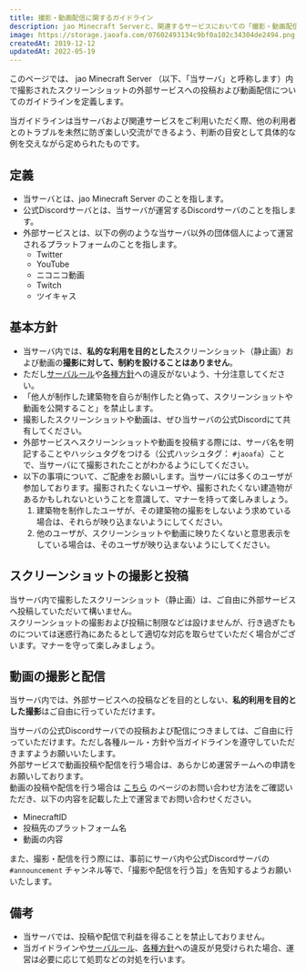 ```yaml
---
title: 撮影・動画配信に関するガイドライン
description: jao Minecraft Serverと、関連するサービスにおいての「撮影・動画配信」について、運営側の方針と利用者のガイドラインを定義します。
image: https://storage.jaoafa.com/07602493134c9bf0a102c34304de2494.png
createdAt: 2019-12-12
updatedAt: 2022-05-19
---
```


このページでは、 jao Minecraft Server （以下、「当サーバ」と呼称します）内で撮影されたスクリーンショットの外部サービスへの投稿および動画配信についてのガイドラインを定義します。

当ガイドラインは当サーバおよび関連サービスをご利用いただく際、他の利用者とのトラブルを未然に防ぎ楽しい交流ができるよう、判断の目安として具体的な例を交えながら定められたものです。

<!--more-->

## 定義

- 当サーバとは、jao Minecraft Server のことを指します。
- 公式Discordサーバとは、当サーバが運営するDiscordサーバのことを指します。
- 外部サービスとは、以下の例のような当サーバ以外の団体個人によって運営されるプラットフォームのことを指します。
  - Twitter
  - YouTube
  - ニコニコ動画
  - Twitch
  - ツイキャス

## 基本方針

- 当サーバ内では、**私的な利用を目的とした**スクリーンショット（静止画）および動画の**撮影に対して、制約を設けることはありません**。
- ただし[サーバルール](/server/rules)や[各種方針](/server/policies)への違反がないよう、十分注意してください。
- 「他人が制作した建築物を自らが制作したと偽って、スクリーンショットや動画を公開すること」を禁止します。
- 撮影したスクリーンショットや動画は、ぜひ当サーバの公式Discordにて共有してください。
- 外部サービスへスクリーンショットや動画を投稿する際には、サーバ名を明記することやハッシュタグをつける（公式ハッシュタグ： `#jaoafa`）ことで、当サーバにて撮影されたことがわかるようにしてください。
- 以下の事項について、ご配慮をお願いします。当サーバには多くのユーザが参加しております。撮影されたくないユーザや、撮影されたくない建造物があるかもしれないということを意識して、マナーを持って楽しみましょう。
    1. 建築物を制作したユーザが、その建築物の撮影をしないよう求めている場合は、それらが映り込まないようにしてください。
    2. 他のユーザが、スクリーンショットや動画に映りたくないと意思表示をしている場合は、そのユーザが映り込まないようにしてください。

## スクリーンショットの撮影と投稿

当サーバ内で撮影したスクリーンショット（静止画）は、ご自由に外部サービスへ投稿していただいて構いません。  
スクリーンショットの撮影および投稿に制限などは設けませんが、行き過ぎたものについては迷惑行為にあたるとして適切な対応を取らせていただく場合がございます。マナーを守って楽しみましょう。

## 動画の撮影と配信

当サーバ内では、外部サービスへの投稿などを目的としない、**私的利用を目的とした撮影**はご自由に行っていただけます。  

当サーバの公式Discordサーバでの投稿および配信につきましては、ご自由に行っていただけます。ただし各種ルール・方針や当ガイドラインを遵守していただきますようお願いいたします。  
外部サービスで動画投稿や配信を行う場合は、あらかじめ運営チームへの申請をお願いしております。  
動画の投稿や配信を行う場合は [こちら](/support/inquiry) のページのお問い合わせ方法をご確認いただき、以下の内容を記載した上で運営までお問い合わせください。

- MinecraftID
- 投稿先のプラットフォーム名
- 動画の内容

また、撮影・配信を行う際には、事前にサーバ内や公式Discordサーバの `#announcement` チャンネル等で、「撮影や配信を行う旨」を告知するようお願いいたします。

## 備考

- 当サーバでは、投稿や配信で利益を得ることを禁止しておりません。
- 当ガイドラインや[サーバルール](/server/rules)、[各種方針](/server/policies)への違反が見受けられた場合、運営は必要に応じて処罰などの対処を行います。
